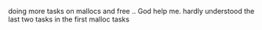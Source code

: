 doing more tasks on mallocs and free .. God help me. hardly understood the last two tasks in the first malloc tasks
